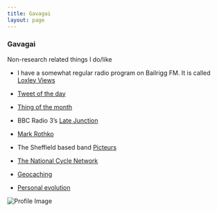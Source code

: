 ```yaml
---
title: Gavagai
layout: page
---
```


### Gavagai

Non-research related things I do/like

* I have a somewhat regular radio program on Bailrigg FM. It is called [Loxley Views](https://www.mixcloud.com/loxley_views/)

* [Tweet of the day](http://www.bbc.co.uk/programmes/b01s6xyk)

* [Thing of the month](https://jamesbrandscience.github.io/thing_of_the_month)

* BBC Radio 3’s [Late Junction](http://www.bbc.co.uk/programmes/b006tp52)

* [Mark Rothko](https://en.wikipedia.org/wiki/Mark_Rothko)

* The Sheffield based band [Picteurs](https://soundcloud.com/picteurs)

* [The National Cycle Network](http://www.sustrans.org.uk/ncn/map)

* [Geocaching](https://www.geocaching.com/play)

* [Personal evolution](https://jamesbrandscience.github.io/personal_evolution)

![Profile Image](https://jamesbrandscience.github.io/assets/gavagai.jpg)
